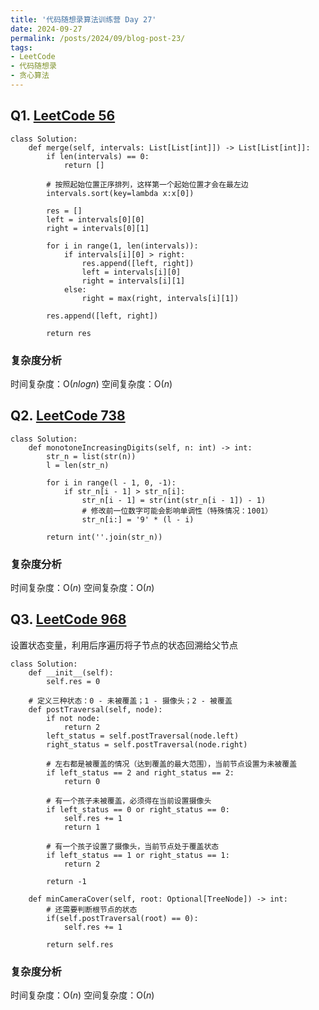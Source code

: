 ```yaml
---
title: '代码随想录算法训练营 Day 27'
date: 2024-09-27
permalink: /posts/2024/09/blog-post-23/
tags:
- LeetCode
- 代码随想录
- 贪心算法
---
```


## Q1. [LeetCode 56](https://leetcode.com/problems/merge-intervals/)

```
class Solution:
    def merge(self, intervals: List[List[int]]) -> List[List[int]]:
        if len(intervals) == 0:
            return []
        
        # 按照起始位置正序排列，这样第一个起始位置才会在最左边
        intervals.sort(key=lambda x:x[0])

        res = []
        left = intervals[0][0]
        right = intervals[0][1]

        for i in range(1, len(intervals)):
            if intervals[i][0] > right:
                res.append([left, right])
                left = intervals[i][0]
                right = intervals[i][1]
            else:
                right = max(right, intervals[i][1])
        
        res.append([left, right])

        return res
```

### 复杂度分析

时间复杂度：O($nlogn$)
空间复杂度：O($n$)

## Q2. [LeetCode 738](https://leetcode.com/problems/monotone-increasing-digits/)

```
class Solution:
    def monotoneIncreasingDigits(self, n: int) -> int:
        str_n = list(str(n))
        l = len(str_n)

        for i in range(l - 1, 0, -1):
            if str_n[i - 1] > str_n[i]:
                str_n[i - 1] = str(int(str_n[i - 1]) - 1)
                # 修改前一位数字可能会影响单调性（特殊情况：1001）
                str_n[i:] = '9' * (l - i)
        
        return int(''.join(str_n))
```

### 复杂度分析

时间复杂度：O($n$)
空间复杂度：O($n$)

## Q3. [LeetCode 968](https://leetcode.com/problems/binary-tree-cameras/)

设置状态变量，利用后序遍历将子节点的状态回溯给父节点

```
class Solution:
    def __init__(self):
        self.res = 0
    
    # 定义三种状态：0 - 未被覆盖；1 - 摄像头；2 - 被覆盖
    def postTraversal(self, node):
        if not node:
            return 2
        left_status = self.postTraversal(node.left)
        right_status = self.postTraversal(node.right)

        # 左右都是被覆盖的情况（达到覆盖的最大范围），当前节点设置为未被覆盖
        if left_status == 2 and right_status == 2:
            return 0
        
        # 有一个孩子未被覆盖，必须得在当前设置摄像头
        if left_status == 0 or right_status == 0:
            self.res += 1
            return 1
        
        # 有一个孩子设置了摄像头，当前节点处于覆盖状态
        if left_status == 1 or right_status == 1:
            return 2
        
        return -1

    def minCameraCover(self, root: Optional[TreeNode]) -> int:
        # 还需要判断根节点的状态
        if(self.postTraversal(root) == 0):
            self.res += 1

        return self.res
```

### 复杂度分析

时间复杂度：O($n$)
空间复杂度：O($n$)
